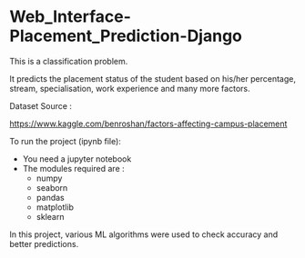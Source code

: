 # Web_Interface-Placement_Prediction-Django

This is a classification problem. 

It predicts the placement status of the student based on his/her percentage, stream, specialisation, work experience and many more factors.

Dataset Source :

https://www.kaggle.com/benroshan/factors-affecting-campus-placement

To run the project (ipynb file):

 - You need a jupyter notebook
 - The modules required are :
 	- numpy
 	- seaborn
 	- pandas
 	- matplotlib
 	- sklearn

In this project, various ML algorithms were used to check accuracy and better predictions.

